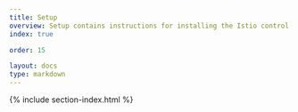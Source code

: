 ```yaml
---
title: Setup
overview: Setup contains instructions for installing the Istio control plane in various environments (e.g., Kubernetes, Consul, etc.), as well as instructions for installing the sidecar in the application deployment.
index: true

order: 15

layout: docs
type: markdown
---
```


{% include section-index.html %}
